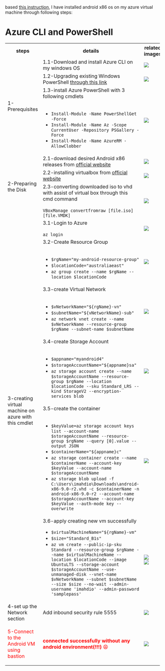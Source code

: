 based [this instruction](https://mahsa-hanifi.medium.com/running-android-inside-azure-68977c687ff5), I have installed android x86 os on my azure virtual machine through following steps:

# Azure CLI and PowerShell

<table>
    <tr><th>steps</th><th>details</th><th>related images</th>
    </tr>
    <tr><td rowspan=3>1-Prerequisites</td><td>1.1-Download and install Azure CLI on my windows OS</td><td><img src="https://user-images.githubusercontent.com/64577273/166830855-65ff691c-d7b2-4e51-8997-525f408a5398.png"></td>
    </tr>
    <tr><td>1.2-Upgrading existing Windows PowerShell <a href="https://github.com/PowerShell/PowerShell/releases/tag/v7.2.3">through this link</a></td><td><img src="https://user-images.githubusercontent.com/64577273/166832781-31d2726a-15e2-4a22-84a8-0df6fbfcb75e.png"></td>
    </tr>
    <tr><td>1.3-install Azure PowerShell with 3 following cmdlets<br><br><ul><li><code>Install-Module -Name PowerShellGet -Force</code></li><li><code>Install-Module -Name Az -Scope CurrentUser -Repository PSGallery -Force</code></li><li><code>Install-Module -Name AzureRM -AllowClobber</code></li></ul></td><td><img src="https://user-images.githubusercontent.com/64577273/166837597-d9a4914c-5939-441e-973c-6dca1fca86a6.png"></td>
    </tr>
    <tr><td rowspan=3>2-Preparing the Disk</td><td>2.1-download desired Android x86 releases from <a href="https://www.android-x86.org/download">official website</a></td><td><img src="https://user-images.githubusercontent.com/64577273/166838259-fdedfd53-b76c-4268-9454-7e5dbd163507.png"></td>
    </tr>
    <td>2.2-installing virtualbox from <a href="https://www.virtualbox.org/wiki/Downloads">official website</a></td><td><img src="https://user-images.githubusercontent.com/64577273/166837449-42bb0193-a07f-406f-a683-cc77a0a66d41.png"></td>
    </tr>
    <tr><td>2.3-converting downloaded iso to vhd with assist of virtual box through this cmd command<br><br><code>VBoxManage convertfromraw [file.iso] [file.VMDK] </code></td><td><img src="https://user-images.githubusercontent.com/64577273/166838880-d69b34f5-ddcf-49e7-b880-ccd954026e59.png"></td>
    </tr>
    <tr><td rowspan=6>3-creating virtual machine on azure with this cmdlet</td><td>3.1-Login to Azure<br><br><code>az login</code></td><td><img src="https://user-images.githubusercontent.com/64577273/166868531-521259ed-e9c6-4265-a7d2-2dcdae6081d9.png"></td>
    </tr>
    <tr><td>3.2-Create Resource Group<br><br><ul><li><code>$rgName="my-android-resource-group"</code></li><li><code>$locationCode="australiaeast"</code></li><li><code>az group create --name $rgName --location $locationCode</code></li></ul></td><td><img src="https://user-images.githubusercontent.com/64577273/166869289-4dcbef05-c4c2-441d-a2ae-c830b4becb60.png"></td>
    </tr>
    <tr><td>3.3-create Virtual Network<br><br><ul><li><code>$vNetworkName="${rgName}-vn"</code></li><li><code>$subnetName="${vNetworkName}-sub"</code></li><li><code>az network vnet create --name $vNetworkName --resource-group $rgName --subnet-name $subnetName</code></li></ul></td><td><img src="https://user-images.githubusercontent.com/64577273/166869807-bf1642c8-cdfe-463c-8059-bb9ad6ec3f7f.png"></td>
    </tr>
    <tr><td>3.4-create Storage Account<br><br><ul><li><code>$appname="myandroid4"</code></li><li><code>$storageAccountName="${appname}sa"</code></li><li><code>az storage account create --name $storageAccountName --resource-group $rgName --location $locationCode --sku Standard_LRS --kind StorageV2 --encryption-services blob</code></li></ul></td><td><img src="https://user-images.githubusercontent.com/64577273/166871671-cbbf39f5-b39a-4998-b077-ea7d17295b4f.png"></td>
    </tr>
    <tr><td>3.5-create the container<br><br><ul><li><code>$keyValue=az storage account keys list --account-name $storageAccountName --resource-group $rgName --query [0].value --output JSON</code></li><li><code>$containerName="${appname}c"</code></li><li><code>az storage container create --name $containerName --account-key $keyValue --account-name $storageAccountName</code></li><li><code>az storage blob upload -f C:\Users\imahdio\Downloads\android-x86-9.0-r2.vhd -c $containerName -n android-x86-9.0-r2 --account-name $storageAccountName --account-key $keyValue --auth-mode key --overwrite</code></li></td><td><img src="https://user-images.githubusercontent.com/64577273/166876960-27744a7c-f9ef-4dd9-8823-06dc4748e09f.png"></td>
    </tr>
    <tr><td>3.6-apply creating new vm successfully<ul><li><code>$virtualMachineName="${rgName}-vm"</code></li><li><code>$size="Standard_B1s"</code></li><li><code>az vm create --public-ip-sku Standard --resource-group $rgName --name $virtualMachineName --location $locationCode --image UbuntuLTS --storage-account $storageAccountName --use-unmanaged-disk --vnet-name $vNetworkName --subnet $subnetName --size $size --no-wait --admin-username 'imahdio' --admin-password 'samplepass'</code></li></ul></td><td><img src="https://user-images.githubusercontent.com/64577273/166887826-f543ef0a-e4da-4b83-a350-5f33ebaeaf56.png"><br><img src="https://user-images.githubusercontent.com/64577273/166888080-a5ec9a9b-ae4b-4d94-b8b6-1527bc351c96.png"></td>
    </tr>
    <tr><td>4-set up the Network section</td><td>Add inbound security rule 5555</td><td><img src="https://user-images.githubusercontent.com/64577273/166890947-6a71f2fe-3165-4450-a00f-b51787a900fd.png"></td>
    </tr>
    <tr><td><a name="bastion"><p style="color:red;">5-Connect to the Android VM using bastion</p></a></td><td><p style="color:red;"><b>connected successfully without any android environment(!!!)</b> 😩</p></td><td><img src="https://user-images.githubusercontent.com/64577273/166897575-ab69cc3d-ca0b-4a3c-9142-4e7a78d15817.png"></td>
    </tr>
</table>